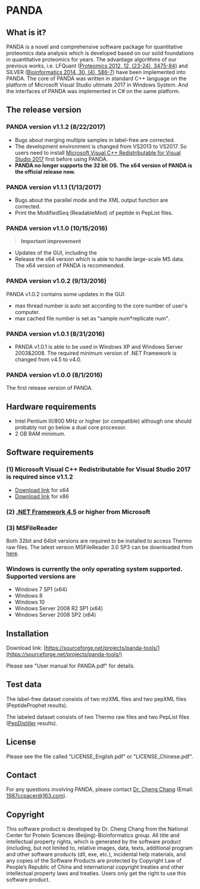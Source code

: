 # PANDA

## What is it?
PANDA is a novel and comprehensive software package for quantitative proteomics data analysis which is developed based on our solid foundations in quantitative proteomics for years. The advantage algorithms of our previous works, i.e. LFQuant ([Proteomics 2012, 12, (23-24), 3475-84](https://www.ncbi.nlm.nih.gov/pubmed/23081734)) and SILVER ([Bioinformatics 2014, 30, (4), 586-7](https://www.ncbi.nlm.nih.gov/pubmed/24344194)) have been implemented into PANDA. The core of PANDA was written in standard C++ language on the platform of Microsoft Visual Studio ultimate 2017 in Windows System. And the interfaces of PANDA was implemented in C# on the same platform.

## The release version
### PANDA version v1.1.2 (8/22/2017)
* Bugs about merging multiple samples in label-free are corrected.
* The development environment is changed from VS2013 to VS2017. So users need to install [Microsoft Visual C++ Redistributable for Visual Studio 2017](https://www.visualstudio.com/zh-hans/downloads/) first before using PANDA.
* **PANDA no longer supports the 32 bit OS. The x64 version of PANDA is the official release now.**

### PANDA version v1.1.1 (1/13/2017)
* Bugs about the parallel mode and the XML output function are corrected.
* Print the ModifiedSeq (ReadableMod) of peptide in PepList files.

### PANDA version v1.1.0 (10/15/2016) 

> **Important improvement**

* Updates of the GUI, including the 
* Release the x64 version which is able to handle large-scale MS data. The x64 version of PANDA is recommended.


### PANDA version v1.0.2 (9/13/2016)
PANDA v1.0.2 contains some updates in the GUI:

* max thread number is auto set according to the core number of user's computer.
* max cached file number is set as "sample num*replicate num".

### PANDA version v1.0.1 (8/31/2016)
* PANDA v1.0.1 is able to be used in Windows XP and Windows Server 2003&2008. The required minimum version of .NET Framework is changed from v4.5 to v4.0.

### PANDA version v1.0.0 (8/1/2016)
The first release version of PANDA.

## Hardware requirements
- Intel Pentium III/800 MHz or higher (or compatible) although one should probably not go below a dual core processor.
- 2 GB RAM minimum.
## Software requirements

### (1) Microsoft Visual C++ Redistributable for Visual Studio 2017 is required since v1.1.2

* [Download link](https://go.microsoft.com/fwlink/?LinkId=746572) for x64
* [Download link](https://go.microsoft.com/fwlink/?LinkId=746571) for x86
### (2) [.NET Framework 4.5](https://www.microsoft.com/en-us/download/details.aspx?id=30653) or higher from Microsoft

### (3) MSFileReader

Both 32bit and 64bit versions are required to be installed to access Thermo raw files. The latest version MSFileReader 3.0 SP3 can be downloaded from [here](https://thermo.flexnetoperations.com/control/thmo/download?element=6306677).

### Windows is currently the only operating system supported. Supported versions are

- Windows 7 SP1 (x64)
- Windows 8
- Windows 10
- Windows Server 2008 R2 SP1 (x64)
- Windows Server 2008 SP2 (x64)


## Installation

Download link: [https://sourceforge.net/projects/panda-tools/](https://sourceforge.net/projects/panda-tools/)

Please see "User manual for PANDA.pdf" for details.

## Test data

The label-free dataset consists of two mzXML files and two pepXML files (PeptideProphet results).

The labeled dataset consists of two Thermo raw files and two PepList files ([PepDistiller]() results).

##  License

  Please see the file called "LICENSE_English.pdf" or "LICENSE_Chinese.pdf".

##  Contact

  For any questions involving PANDA, please contact [Dr. Cheng Chang](https://www.linkedin.com/in/cheng-chang-5263b439 "LinkedIn") (Email: [1987ccpacer@163.com](mailto:1987ccpacer@163.com)).

## Copyright

This software product is developed by Dr. Cheng Chang from the National Center for Protein Sciences (Beijing)-Bioinformatics group. All title and intellectual property rights, which is generated by the software product (including, but not limited to, relative images, data, texts, additional program and other software products (dll, exe, etc.), incidental help materials, and any copies of the Software Products are protected by Copyright Law of People’s Republic of China and international copyright treaties and other intellectual property laws and treaties. Users only get the right to use this software product.
